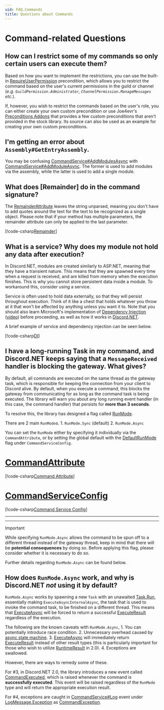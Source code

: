 ```yaml
---
uid: FAQ.Commands
title: Questions about Commands
---
```


# Command-related Questions

## How can I restrict some of my commands so only certain users can execute them?

Based on how you want to implement the restrictions, you can use the
built-in [RequireUserPermission] precondition, which allows you to
restrict the command based on the user's current permissions in the
guild or channel (*e.g. `GuildPermission.Administrator`,
`ChannelPermission.ManageMessages` etc.*).

If, however, you wish to restrict the commands based on the user's
role, you can either create your own custom precondition or use
Joe4evr's [Preconditions Addons] that provides a few custom
preconditions that aren't provided in the stock library.
Its source can also be used as an example for creating your own
custom preconditions.

[RequireUserPermission]: xref:Discord.Commands.RequireUserPermissionAttribute
[Preconditions Addons]: https://github.com/Joe4evr/Discord.Addons/tree/master/src/Discord.Addons.Preconditions

## I'm getting an error about `Assembly#GetEntryAssembly`.

You may be confusing [CommandService#AddModulesAsync] with
[CommandService#AddModuleAsync]. The former is used to add modules
via the assembly, while the latter is used to add a single module.

[CommandService#AddModulesAsync]: xref:Discord.Commands.CommandService.AddModulesAsync*
[CommandService#AddModuleAsync]: xref:Discord.Commands.CommandService.AddModuleAsync*

## What does [Remainder] do in the command signature?

The [RemainderAttribute] leaves the string unparsed, meaning you
don't have to add quotes around the text for the text to be
recognized as a single object. Please note that if your method has
multiple parameters, the remainder attribute can only be applied to
the last parameter.

[!code-csharp[Remainder](samples/Remainder.cs)]

[RemainderAttribute]: xref:Discord.Commands.RemainderAttribute

## What is a service? Why does my module not hold any data after execution?

In Discord.NET, modules are created similarly to ASP.NET, meaning
that they have a transient nature. This means that they are spawned
every time when a request is received, and are killed from memory
when the execution finishes. This is why you cannot store persistent
data inside a module. To workaround this, consider using a service.

Service is often used to hold data externally, so that they will
persist throughout execution. Think of it like a chest that holds
whatever you throw at it that won't be affected by anything unless
you want it to. Note that you should also learn Microsoft's
implementation of [Dependency Injection] \([video]) before proceeding, as well
as how it works in [Discord.NET](xref:Guides.Commands.Intro#usage-in-modules).

A brief example of service and dependency injection can be seen below.

[!code-csharp[DI](samples/DI.cs)]

[Dependency Injection]: https://docs.microsoft.com/en-us/aspnet/core/fundamentals/dependency-injection
[video]: https://www.youtube.com/watch?v=QtDTfn8YxXg

## I have a long-running Task in my command, and Discord.NET keeps saying that a `MessageReceived` handler is blocking the gateway. What gives?

By default, all commands are executed on the same thread as the
gateway task, which is responsible for keeping the connection from
your client to Discord alive. By default, when you execute a command,
this blocks the gateway from communicating for as long as the command
task is being executed. The library will warn you about any long
running event handler (in this case, the command handler) that
persists for **more than 3 seconds**.

To resolve this, the library has designed a flag called [RunMode].

There are 2 main `RunMode`s.
	1. `RunMode.Sync` (default)
	2. `RunMode.Async`

You can set the `RunMode` either by specifying it individually via
the `CommandAttribute`, or by setting the global default with
the [DefaultRunMode] flag under `CommandServiceConfig`.

# [CommandAttribute](#tab/cmdattrib)

[!code-csharp[Command Attribute](samples/runmode-cmdattrib.cs)]

# [CommandServiceConfig](#tab/cmdconfig)

[!code-csharp[Command Service Config](samples/runmode-cmdconfig.cs)]

***

***

> [!IMPORTANT]
> While specifying `RunMode.Async` allows the command to be spun off
> to a different thread instead of the gateway thread,
> keep in mind that there will be **potential consequences**
> by doing so. Before applying this flag, please
> consider whether it is necessary to do so.
>
> Further details regarding `RunMode.Async` can be found below.

[RunMode]: xref:Discord.Commands.RunMode
[CommandAttribute]: xref:Discord.Commands.CommandAttribute
[DefaultRunMode]: xref:Discord.Commands.CommandServiceConfig.DefaultRunMode

## How does `RunMode.Async` work, and why is Discord.NET *not* using it by default?

`RunMode.Async` works by spawning a new `Task` with an unawaited
[Task.Run], essentially making `ExecuteAsyncInternalAsync`, the task
that is used to invoke the command task, to be finished on a
different thread. This means that [ExecuteAsync] will be forced to
return a successful [ExecuteResult] regardless of the execution.

The following are the known caveats with `RunMode.Async`,
	1. You can potentially introduce race condition.
	2. Unnecessary overhead caused by [async state machine].
	3. [ExecuteAsync] will immediately return [ExecuteResult] instead of
	other result types (this is particularly important for those who wish
	to utilize [RuntimeResult] in 2.0).
	4. Exceptions are swallowed.

However, there are ways to remedy some of these.

For #3, in Discord.NET 2.0, the library introduces a new event called
[CommandExecuted], which is raised whenever the command is
**successfully executed**. This event will be raised regardless of
the `RunMode` type and will return the appropriate execution result.

For #4, exceptions are caught in [CommandService#Log] event under
[LogMessage.Exception] as [CommandException].

[Task.Run]: https://docs.microsoft.com/en-us/dotnet/api/system.threading.tasks.task.run
[async state machine]: https://www.red-gate.com/simple-talk/dotnet/net-tools/c-async-what-is-it-and-how-does-it-work/
[ExecuteAsync]: xref:Discord.Commands.CommandService.ExecuteAsync*
[ExecuteResult]: xref:Discord.Commands.ExecuteResult
[RuntimeResult]: xref:Discord.Commands.RuntimeResult
[CommandExecuted]: xref:Discord.Commands.CommandService.CommandExecuted
[CommandService#Log]: xref:Discord.Commands.CommandService.Log
[LogMessage.Exception]: xref:Discord.LogMessage.Exception*
[CommandException]: xref:Discord.Commands.CommandException